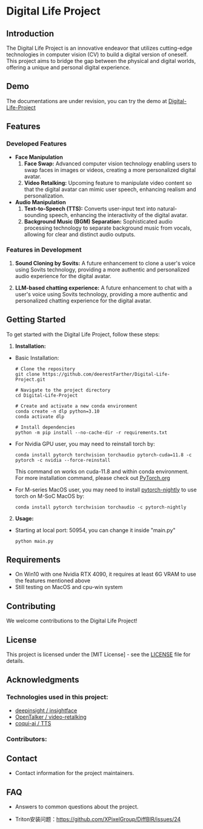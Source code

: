 # Digital Life Project

## Introduction
The Digital Life Project is an innovative endeavor that utilizes cutting-edge technologies in computer vision (CV) to build a digital version of oneself. This project aims to bridge the gap between the physical and digital worlds, offering a unique and personal digital experience.

## Demo
The documentations are under revision, you can try the demo at [Digital-Life-Project](http://www.pandub.cn:50954)

## Features
### Developed Features
- **Face Manipulation**
    1. **Face Swap:** Advanced computer vision technology enabling users to swap faces in images or videos, creating a more personalized digital avatar.
    2. **Video Retalking:** Upcoming feature to manipulate video content so that the digital avatar can mimic user speech, enhancing realism and personalization.
- **Audio Manipulation**
    1. **Text-to-Speech (TTS):** Converts user-input text into natural-sounding speech, enhancing the interactivity of the digital avatar.
    2. **Background Music (BGM) Separation:** Sophisticated audio processing technology to separate background music from vocals, allowing for clear and distinct audio outputs.

### Features in Development
1. **Sound Cloning by Sovits:** A future enhancement to clone a user's voice using Sovits technology, providing a more authentic and personalized audio experience for the digital avatar.

2. **LLM-based chatting experience:** A future enhancement to chat with a user's voice using Sovits technology, providing a more authentic and personalized chatting experience for the digital avatar.

## Getting Started
To get started with the Digital Life Project, follow these steps:
1. **Installation:**
- Basic Installation:
    ```
    # Clone the repository
    git clone https://github.com/deerestFarther/Digital-Life-Project.git

    # Navigate to the project directory
    cd Digital-Life-Project

    # Create and activate a new conda environment
    conda create -n dlp python=3.10
    conda activate dlp

    # Install dependencies
    python -m pip install --no-cache-dir -r requirements.txt
    ```
- For Nvidia GPU user, you may need to reinstall torch by:
    ```
    conda install pytorch torchvision torchaudio pytorch-cuda=11.8 -c pytorch -c nvidia --force-reinstall
    ```
    This command on works on cuda-11.8 and within conda environment. For more installation command, please check out [PyTorch.org](https://pytorch.org/get-started/locally/)

- For M-series MacOS user, you may need to install [pytorch-nightly](https://developer.apple.com/metal/pytorch/) to use torch on M-SoC MacOS by:
    ```
    conda install pytorch torchvision torchaudio -c pytorch-nightly
    ```
2. **Usage:**
    <!-- - Instructions on how to use the application.
    - Example commands and expected outputs. -->
- Starting at local port: 50954, you can change it inside "main.py"    
    ```
    python main.py
    ```

## Requirements
<!-- - List of hardware and software requirements.
- Specific CV technologies or libraries needed. -->
- On Win10 with one Nvidia RTX 4090, it requires at least 6G VRAM to use the features mentioned above 
- Still testing on MacOS and cpu-win system
<!-- ## Documentation
- Link to the project documentation.
- Description of the API (if applicable). -->

## Contributing
We welcome contributions to the Digital Life Project! 
<!-- Please read our [CONTRIBUTING.md](CONTRIBUTING.md) file for guidelines on how to contribute. -->

## License
This project is licensed under the [MIT License] - see the [LICENSE](LICENSE) file for details.

## Acknowledgments
### Technologies used in this project:
- [deepinsight / insightface](https://github.com/deepinsight/insightface)
- [OpenTalker / video-retalking](https://github.com/OpenTalker/video-retalking)
- [coqui-ai / TTS](https://github.com/coqui-ai/TTS)
<!-- - Mention any collaborators, third-party libraries, or technologies used. -->
### Contributors:
<!-- - Credits to anyone whose code was used. -->

## Contact
- Contact information for the project maintainers.

## FAQ
- Answers to common questions about the project.
- Triton安装问题：https://github.com/XPixelGroup/DiffBIR/issues/24
 
    <!-- - diffbir依赖triton安装问题：https://github.com/XPixelGroup/DiffBIR/issues/24
    - diffbir依赖：https://github.com/XPixelGroup/DiffBIR -->
